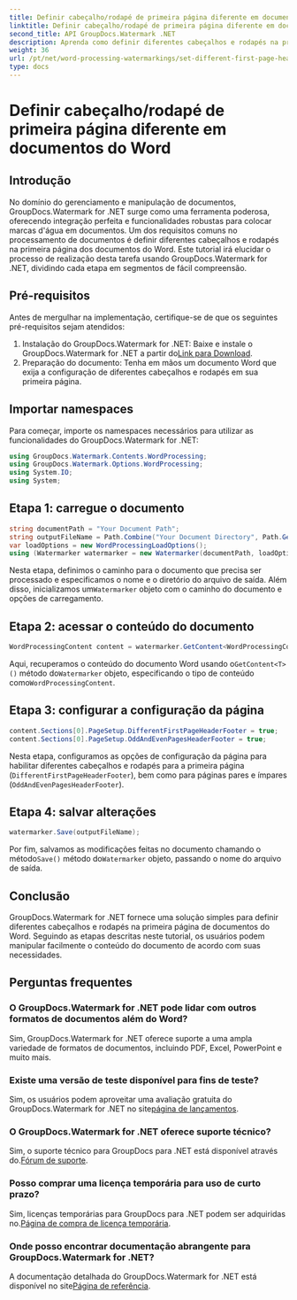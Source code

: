 ```yaml
---
title: Definir cabeçalho/rodapé de primeira página diferente em documentos do Word
linktitle: Definir cabeçalho/rodapé de primeira página diferente em documentos do Word
second_title: API GroupDocs.Watermark .NET
description: Aprenda como definir diferentes cabeçalhos e rodapés na primeira página de documentos do Word usando GroupDocs.Watermark for .NET.
weight: 36
url: /pt/net/word-processing-watermarkings/set-different-first-page-header-footer-word-docs/
type: docs
---
```

# Definir cabeçalho/rodapé de primeira página diferente em documentos do Word

## Introdução
No domínio do gerenciamento e manipulação de documentos, GroupDocs.Watermark for .NET surge como uma ferramenta poderosa, oferecendo integração perfeita e funcionalidades robustas para colocar marcas d'água em documentos. Um dos requisitos comuns no processamento de documentos é definir diferentes cabeçalhos e rodapés na primeira página dos documentos do Word. Este tutorial irá elucidar o processo de realização desta tarefa usando GroupDocs.Watermark for .NET, dividindo cada etapa em segmentos de fácil compreensão.
## Pré-requisitos
Antes de mergulhar na implementação, certifique-se de que os seguintes pré-requisitos sejam atendidos:
1.  Instalação do GroupDocs.Watermark for .NET: Baixe e instale o GroupDocs.Watermark for .NET a partir do[Link para Download](https://releases.groupdocs.com/Watermark/net/).
2. Preparação do documento: Tenha em mãos um documento Word que exija a configuração de diferentes cabeçalhos e rodapés em sua primeira página.

## Importar namespaces
Para começar, importe os namespaces necessários para utilizar as funcionalidades do GroupDocs.Watermark for .NET:
```csharp
using GroupDocs.Watermark.Contents.WordProcessing;
using GroupDocs.Watermark.Options.WordProcessing;
using System.IO;
using System;
```
## Etapa 1: carregue o documento
```csharp
string documentPath = "Your Document Path";
string outputFileName = Path.Combine("Your Document Directory", Path.GetFileName(documentPath));
var loadOptions = new WordProcessingLoadOptions();
using (Watermarker watermarker = new Watermarker(documentPath, loadOptions))
```
Nesta etapa, definimos o caminho para o documento que precisa ser processado e especificamos o nome e o diretório do arquivo de saída. Além disso, inicializamos um`Watermarker` objeto com o caminho do documento e opções de carregamento.
## Etapa 2: acessar o conteúdo do documento
```csharp
WordProcessingContent content = watermarker.GetContent<WordProcessingContent>();
```
 Aqui, recuperamos o conteúdo do documento Word usando o`GetContent<T>()` método do`Watermarker` objeto, especificando o tipo de conteúdo como`WordProcessingContent`.
## Etapa 3: configurar a configuração da página
```csharp
content.Sections[0].PageSetup.DifferentFirstPageHeaderFooter = true;
content.Sections[0].PageSetup.OddAndEvenPagesHeaderFooter = true;
```
Nesta etapa, configuramos as opções de configuração da página para habilitar diferentes cabeçalhos e rodapés para a primeira página (`DifferentFirstPageHeaderFooter`), bem como para páginas pares e ímpares (`OddAndEvenPagesHeaderFooter`).
## Etapa 4: salvar alterações
```csharp
watermarker.Save(outputFileName);
```
 Por fim, salvamos as modificações feitas no documento chamando o método`Save()` método do`Watermarker` objeto, passando o nome do arquivo de saída.

## Conclusão
GroupDocs.Watermark for .NET fornece uma solução simples para definir diferentes cabeçalhos e rodapés na primeira página de documentos do Word. Seguindo as etapas descritas neste tutorial, os usuários podem manipular facilmente o conteúdo do documento de acordo com suas necessidades.
## Perguntas frequentes
### O GroupDocs.Watermark for .NET pode lidar com outros formatos de documentos além do Word?
Sim, GroupDocs.Watermark for .NET oferece suporte a uma ampla variedade de formatos de documentos, incluindo PDF, Excel, PowerPoint e muito mais.
### Existe uma versão de teste disponível para fins de teste?
Sim, os usuários podem aproveitar uma avaliação gratuita do GroupDocs.Watermark for .NET no site[página de lançamentos](https://releases.groupdocs.com/).
### O GroupDocs.Watermark for .NET oferece suporte técnico?
 Sim, o suporte técnico para GroupDocs para .NET está disponível através do.[Fórum de suporte](https://forum.groupdocs.com/c/watermark/19).
### Posso comprar uma licença temporária para uso de curto prazo?
 Sim, licenças temporárias para GroupDocs para .NET podem ser adquiridas no.[Página de compra de licença temporária](https://purchase.groupdocs.com/temporary-license/).
### Onde posso encontrar documentação abrangente para GroupDocs.Watermark for .NET?
 A documentação detalhada do GroupDocs.Watermark for .NET está disponível no site[Página de referência](https://tutorials.groupdocs.com/Watermark/net/).